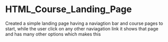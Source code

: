 # HTML_Course_Landing_Page
Created a simple landing page having a naviagtion bar and course pages to start, while the user click on any other naviagation link it shows that page and has many other options which makes this 
